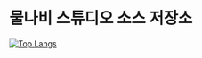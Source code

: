 <h1>물나비 스튜디오 소스 저장소</h1>

[![Top Langs](https://github-readme-stats.vercel.app/api/top-langs/?username=물나비&layout=compact&theme=nolr-sungyong&langs_count=3)](https://github.com/anuraghazra/github-readme-stats)
